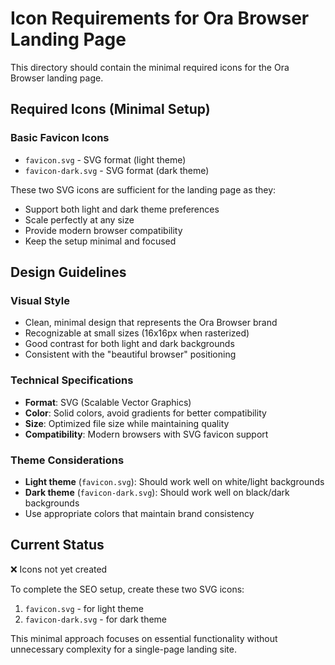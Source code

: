 # Icon Requirements for Ora Browser Landing Page

This directory should contain the minimal required icons for the Ora Browser landing page.

## Required Icons (Minimal Setup)

### Basic Favicon Icons
- `favicon.svg` - SVG format (light theme)
- `favicon-dark.svg` - SVG format (dark theme)

These two SVG icons are sufficient for the landing page as they:
- Support both light and dark theme preferences
- Scale perfectly at any size
- Provide modern browser compatibility
- Keep the setup minimal and focused

## Design Guidelines

### Visual Style
- Clean, minimal design that represents the Ora Browser brand
- Recognizable at small sizes (16x16px when rasterized)
- Good contrast for both light and dark backgrounds
- Consistent with the "beautiful browser" positioning

### Technical Specifications
- **Format**: SVG (Scalable Vector Graphics)
- **Color**: Solid colors, avoid gradients for better compatibility
- **Size**: Optimized file size while maintaining quality
- **Compatibility**: Modern browsers with SVG favicon support

### Theme Considerations
- **Light theme** (`favicon.svg`): Should work well on white/light backgrounds
- **Dark theme** (`favicon-dark.svg`): Should work well on black/dark backgrounds
- Use appropriate colors that maintain brand consistency

## Current Status

❌ Icons not yet created

To complete the SEO setup, create these two SVG icons:
1. `favicon.svg` - for light theme
2. `favicon-dark.svg` - for dark theme

This minimal approach focuses on essential functionality without unnecessary complexity for a single-page landing site.
